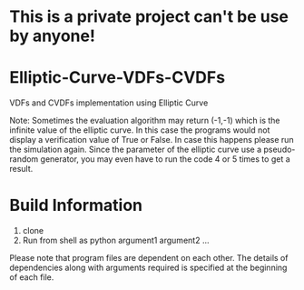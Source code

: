 # This is a private project can't be use by anyone!

# Elliptic-Curve-VDFs-CVDFs
VDFs and CVDFs implementation using Elliptic Curve

Note: Sometimes the evaluation algorithm may return (-1,-1) which is the infinite value of the elliptic curve. In this case the programs would not display a verification value of True or False. In case this happens please run the simulation again. Since the parameter of the elliptic curve use a pseudo-random generator, you may even have to run the code 4 or 5 times to get a result.

# Build Information
1. clone
2. Run from shell as python <program name> argument1 argument2 ...

Please note that program files are dependent on each other. The details of dependencies along with arguments required is specified at the beginning of each file.
